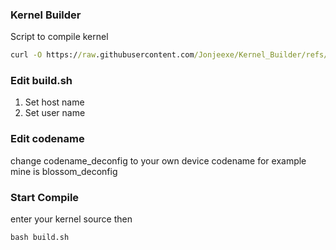 ### Kernel Builder
Script to compile kernel 
```cmd
curl -O https://raw.githubusercontent.com/Jonjeexe/Kernel_Builder/refs/heads/main/build.sh
```

### Edit build.sh
1. Set host name 
2. Set user name

### Edit codename
change codename_deconfig to your own device codename for example
mine is blossom_deconfig

### Start Compile
enter your kernel source then 
```cmd
bash build.sh
```

